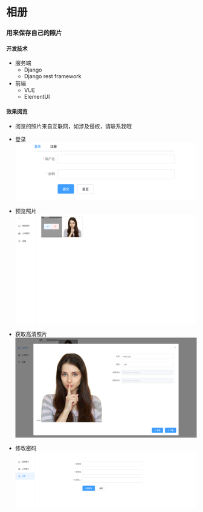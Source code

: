 相册
========================
### 用来保存自己的照片
#### 开发技术
- 服务端
    - Django
    - Django rest framework
- 前端
    - VUE
    - ElementUI

#### 效果阅览
- 阅览的照片来自互联网，如涉及侵权，请联系我哦
- 登录
![登录](https://github.com/Pu-Yongjun/photo-album/raw/master/doc/img/login.png)

- 预览照片
![预览照片](https://github.com/Pu-Yongjun/photo-album/raw/master/doc/img/my_ptotos.png)

- 获取高清照片
![获取高清照片](https://github.com/Pu-Yongjun/photo-album/raw/master/doc/img/show_img.png)

- 修改密码
![修改密码](https://github.com/Pu-Yongjun/photo-album/raw/master/doc/img/update_passwd.png)

